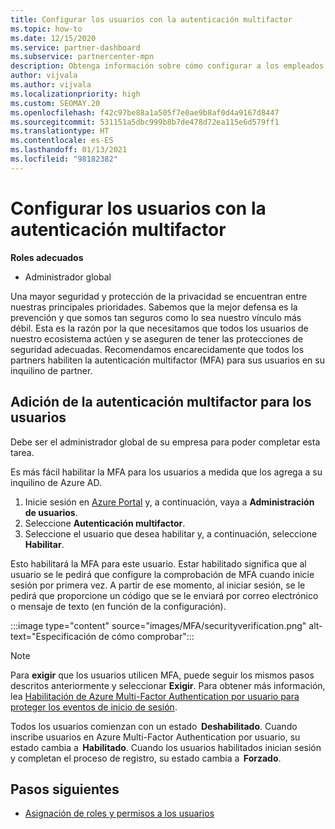 ```yaml
---
title: Configurar los usuarios con la autenticación multifactor
ms.topic: how-to
ms.date: 12/15/2020
ms.service: partner-dashboard
ms.subservice: partnercenter-mpn
description: Obtenga información sobre cómo configurar a los empleados con MFA
author: vijvala
ms.author: vijvala
ms.localizationpriority: high
ms.custom: SEOMAY.20
ms.openlocfilehash: f42c97be88a1a505f7e0ae9b8af0d4a9167d8447
ms.sourcegitcommit: 531151a5dbc999b8b7de478d72ea115e6d579ff1
ms.translationtype: HT
ms.contentlocale: es-ES
ms.lasthandoff: 01/13/2021
ms.locfileid: "98182382"
---
```

# <a name="set-up-your-users-with-multi-factor-authentication"></a>Configurar los usuarios con la autenticación multifactor

**Roles adecuados**

- Administrador global

Una mayor seguridad y protección de la privacidad se encuentran entre nuestras principales prioridades. Sabemos que la mejor defensa es la prevención y que somos tan seguros como lo sea nuestro vínculo más débil. Esta es la razón por la que necesitamos que todos los usuarios de nuestro ecosistema actúen y se aseguren de tener las protecciones de seguridad adecuadas. Recomendamos encarecidamente que todos los partners habiliten la autenticación multifactor (MFA) para sus usuarios en su inquilino de partner. 

## <a name="add-multi-factor-authentication-for-your-users"></a>Adición de la autenticación multifactor para los usuarios

Debe ser el administrador global de su empresa para poder completar esta tarea.

Es más fácil habilitar la MFA para los usuarios a medida que los agrega a su inquilino de Azure AD.

1. Inicie sesión en [Azure Portal](https://portal.azure.com) y, a continuación, vaya a **Administración de usuarios**.
1. Seleccione **Autenticación multifactor**.
1. Seleccione el usuario que desea habilitar y, a continuación, seleccione **Habilitar**.

Esto habilitará la MFA para este usuario. Estar habilitado significa que al usuario se le pedirá que configure la comprobación de MFA cuando inicie sesión por primera vez. A partir de ese momento, al iniciar sesión, se le pedirá que proporcione un código que se le enviará por correo electrónico o mensaje de texto (en función de la configuración).  

:::image type="content" source="images/MFA/securityverification.png" alt-text="Especificación de cómo comprobar":::

>[!NOTE]
>Para **exigir** que los usuarios utilicen MFA, puede seguir los mismos pasos descritos anteriormente y seleccionar **Exigir**. Para obtener más información, lea [Habilitación de Azure Multi-Factor Authentication por usuario para proteger los eventos de inicio de sesión](/azure/active-directory/authentication/howto-mfa-userstates). 

Todos los usuarios comienzan con un estado  **Deshabilitado**. Cuando inscribe usuarios en Azure Multi-Factor Authentication por usuario, su estado cambia a  **Habilitado**. Cuando los usuarios habilitados inician sesión y completan el proceso de registro, su estado cambia a  **Forzado**. 

## <a name="next-steps"></a>Pasos siguientes

- [Asignación de roles y permisos a los usuarios](permissions-overview.md)